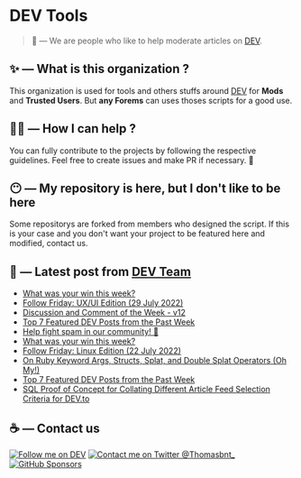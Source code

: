 # DEV Tools

> 🔧 — We are people who like to help moderate articles on [DEV](https://dev.to).

## ✨ — What is this organization ?

This organization is used for tools and others stuffs around [DEV](https://dev.to) for **Mods** and **Trusted Users**. But __any Forems__ can uses thoses scripts for a good use.


## 💪🏼 — How I can help ?

You can fully contribute to the projects by following the respective guidelines. Feel free to create issues and make PR if necessary. 🎉

## 😶 — My repository is here, but I don't like to be here

Some repositorys are forked from members who designed the script. If this is your case and you don't want your project to be featured here and modified, contact us.

## 📝 — Latest post from [DEV Team](https://dev.to/devteam)

<!-- BLOG-POST-LIST:START -->
- [What was your win this week?](https://dev.to/devteam/what-was-your-win-this-week-191j)
- [Follow Friday: UX/UI Edition &lpar;29 July 2022&rpar;](https://dev.to/devteam/follow-friday-uxui-edition-29-july-2022-2g1m)
- [Discussion and Comment of the Week - v12](https://dev.to/devteam/discussion-and-comment-of-the-week-v12-1jn5)
- [Top 7 Featured DEV Posts from the Past Week](https://dev.to/devteam/top-7-featured-dev-posts-from-the-past-week-2nie)
- [Help fight spam in our community! 🙌](https://dev.to/devteam/help-fight-spam-in-our-community-1ngb)
- [What was your win this week?](https://dev.to/devteam/what-was-your-win-this-week-296m)
- [Follow Friday: Linux Edition &lpar;22 July 2022&rpar;](https://dev.to/devteam/follow-friday-linux-edition-22-july-2022-1552)
- [On Ruby Keyword Args, Structs, Splat, and Double Splat Operators &lpar;Oh My!&rpar;](https://dev.to/devteam/on-ruby-keyword-args-structs-splat-and-double-splat-operators-oh-my-3icp)
- [Top 7 Featured DEV Posts from the Past Week](https://dev.to/devteam/top-7-featured-dev-posts-from-the-past-week-55p3)
- [SQL Proof of Concept for Collating Different Article Feed Selection Criteria for DEV.to](https://dev.to/devteam/sql-proof-of-concept-for-collating-different-article-feed-selection-criteria-for-devto-3810)
<!-- BLOG-POST-LIST:END -->


## ☕ — Contact us

[![Follow me on DEV](https://img.shields.io/badge/dev.to-%2308090A.svg?&style=for-the-badge&logo=dev.to&logoColor=white&alt=devto)](https://dev.to/thomasbnt)
[![Contact me on Twitter @Thomasbnt_](https://img.shields.io/badge/Contact%20me%20on%20Twitter-%231DA1F2.svg?&style=for-the-badge&logo=twitter&logoColor=white&alt=twitter)](https://twitter.com/messages/1142357270-1142357270?text=Hello,%20I%20contact%20you%20from%20devtotools%20&recipient_id=1142357270) [![GitHub Sponsors](https://img.shields.io/badge/Sponsor%20me-%23EA54AE.svg?&style=for-the-badge&logo=github-sponsors&logoColor=white)](https://github.com/sponsors/thomasbnt)


